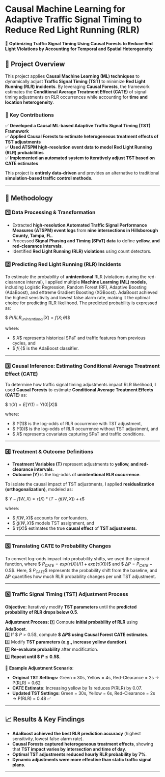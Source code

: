 # **Causal Machine Learning for Adaptive Traffic Signal Timing to Reduce Red Light Running (RLR)**
🚦 **Optimizing Traffic Signal Timing Using Causal Forests to Reduce Red Light Violations by Accounting for Temporal and Spatial Heterogeneity**  

## **📌 Project Overview**
This project applies **Causal Machine Learning (ML) techniques** to dynamically adjust **Traffic Signal Timing (TST)** to minimize **Red Light Running (RLR) incidents**. By leveraging **Causal Forests**, the framework estimates the **Conditional Average Treatment Effect (CATE)** of signal timing adjustments on RLR occurrences while accounting for **time and location heterogeneity**.

### **🔹 Key Contributions**
✅ **Developed a Causal ML-based Adaptive Traffic Signal Timing (TST) Framework**  
✅ **Applied Causal Forests to estimate heterogeneous treatment effects of TST adjustments**  
✅ **Used ATSPM high-resolution event data to model Red Light Running (RLR) probabilities**  
✅ **Implemented an automated system to iteratively adjust TST based on CATE estimates**  

This project is **entirely data-driven** and provides an alternative to traditional **simulation-based traffic control methods**.

---

## **🚀 Methodology**
### **1️⃣ Data Processing & Transformation**
- Extracted **high-resolution Automated Traffic Signal Performance Measures (ATSPM) event logs** from **nine intersections in Hillsborough County, Tampa, FL**.
- Processed **Signal Phasing and Timing (SPaT) data** to define **yellow, and red-clearance intervals**.
- Identified **Red Light Running (RLR) violations** using count detectors.

### **2️⃣ Predicting Red Light Running (RLR) Incidents**
To estimate the probability of **unintentional** RLR (violations during the red-clearance interval), I applied multiple **Machine Learning (ML) models**, including Logistic Regression, Random Forest (RF), Adaptive Boosting (AdaBoost), and eXtreme Gradient Boosting (XGBoost). AdaBoost achieved the highest sensitivity and lowest false alarm rate, making it the optimal choice for predicting RLR likelihood. The predicted probability is expressed as:

$$\ 
P(RLR_{unintentional} | X) = f(X; θ) 
\$$

where: 
- $$\ X \$$ represents historical SPaT and traffic features from previous cycles, and
- $$\ f(⋅) \$$ is the AdaBoost classifier.

---

### **3️⃣ Causal Inference: Estimating Conditional Average Treatment Effect (CATE)**
To determine how traffic signal timing adjustments impact RLR likelihood, I used **Causal Forests** to estimate **Conditional Average Treatment Effects (CATE)** as:

$$\ 
τ(X) = E[Y(1) - Y(0) | X] 
\$$

where: 
- $$\ Y(1) \$$ is the log-odds of RLR occurrence with TST adjustment,
- $$\ Y(0) \$$ is the log-odds of RLR occurrence without TST adjustment, and
- $$\ X \$$ represents covariates capturing SPaT and traffic conditions.

---

### **4️⃣ Treatment & Outcome Definitions**
- **Treatment Variables (T)** represent adjustments to **yellow, and red-clearance intervals**.
- **Outcome (Y)** is the log-odds of **unintentional RLR occurrence**.

To isolate the causal impact of TST adjustments, I applied **residualization (orthogonalization)**, modeled as: 

$$\ 
Y - f̂(W, X) = τ(X) * (T - ĝ(W, X)) + ϵ 
\$$ 

where: 
- $$\ f̂(W, X) \$$ accounts for confounders,
- $$\ ĝ(W, X) \$$ models TST assignment, and
- $$\ τ(X) \$$ estimates the true **causal effect** of **TST adjustments**.

---

### **5️⃣ Translating CATE to Probability Changes**
To convert log-odds impact into probability shifts, we used the sigmoid function, where $$\ P_{CATE} = exp(τ(X)) / (1 + exp(τ(X))) \$$ and $$\ ΔP = P_{CATE} - 0.5 \$$. Here, $$\ P_{CATE} \$$ represents the probability shift from the baseline, and ΔP quantifies how much RLR probability changes per unit TST adjustment.

---

### **6️⃣ Traffic Signal Timing (TST) Adjustment Process**
**Objective:** Iteratively modify **TST parameters** until the **predicted probability of RLR drops below 0.5**.

**Adjustment Process:**
1️⃣ Compute **initial probability of RLR** using **AdaBoost**.  
2️⃣ If $$\ P > 0.5 \$$, compute **$$\ ΔP \$$ using Causal Forest CATE estimates**.  
3️⃣ Modify **TST parameters (e.g., increase yellow duration)**.  
4️⃣ **Re-evaluate probability** after modification.  
5️⃣ **Repeat until $$\ P ≤ 0.5 \$$**.  

🚦 **Example Adjustment Scenario:**  
- **Original TST Settings:** Green = 30s, Yellow = 4s, Red-Clearance = 2s → P(RLR) = 0.62  
- **CATE Estimate:** Increasing yellow by 1s reduces P(RLR) by 0.07.  
- **Updated TST Settings:** Green = 30s, Yellow = 6s, Red-Clearance = 2s → P(RLR) = 0.48 ✅  

---

## **📈 Results & Key Findings**
- **AdaBoost achieved the best RLR prediction accuracy** (highest sensitivity, lowest false alarm rate).  
- **Causal Forests captured heterogeneous treatment effects**, showing that **TST impact varies by intersection and time of day**.  
- **Optimal TST adjustments reduced hourly RLR probability by 7%**.  
- **Dynamic adjustments were more effective than static traffic signal plans**.  

---
